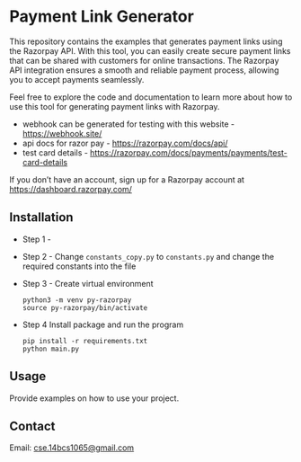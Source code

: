 # Payment Link Generator

This repository contains the examples that generates payment links using the Razorpay API. With this tool, you can easily create secure payment links that can be shared with customers for online transactions. The Razorpay API integration ensures a smooth and reliable payment process, allowing you to accept payments seamlessly.

Feel free to explore the code and documentation to learn more about how to use this tool for generating payment links with Razorpay.

* webhook can be generated for testing with this website - https://webhook.site/
* api docs for razor pay - https://razorpay.com/docs/api/
* test card details - https://razorpay.com/docs/payments/payments/test-card-details

If you don’t have an account, sign up for a Razorpay account at https://dashboard.razorpay.com/


## Installation
- Step 1 -  

- Step 2 - Change `constants_copy.py` to `constants.py` and change the required constants into the file

- Step 3 - Create virtual environment 
    ```
    python3 -m venv py-razorpay   
    source py-razorpay/bin/activate
    ```
- Step 4 Install package and run the program 
    ```
    pip install -r requirements.txt
    python main.py
    ```

## Usage
Provide examples on how to use your project.


## Contact
Email: cse.14bcs1065@gmail.com